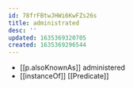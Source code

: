 ```yaml
---
id: 78frFBtwJHWi6KwFZs26s
title: administrated
desc: ''
updated: 1635369320705
created: 1635369296544
---
```


- [[p.alsoKnownAs]] administered
- [[instanceOf]] [[Predicate]]

